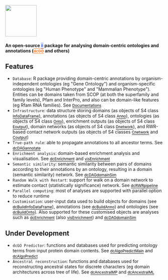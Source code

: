 <a href="index.html"><IMG src="dcGOR_logo.png" height="100px" id="logo"></a>

<B><h4>An open-source <a href="http://www.r-project.org" target="R" style="font-size: 12px; color: #4169E1; text-decoration: overline; border-bottom: 1px solid #4169E1">R</a> package for analysing domain-centric ontologies and annotations (<a href="http://supfam.org/SUPERFAMILY/dcGO" target="dcGO" style="font-size: 12px; color: #F87217; text-decoration: overline; border-bottom: 1px solid #F87217">dcGO</a> and others)</h4></B>


## Features

* `Database`: R package providing domain-centric annotations by organism-independent ontologies (eg "Gene Ontology") and organism-specific ontologies (eg "Human Phenotype" and "Mammalian Phenotype"). Entities can be domains taken from SCOP (at both the superfamily and family levels), Pfam and InterPro, and also can be domain-like features (eg Rfam RNA families). See <a href="docs.html" style="font-size: 12px; color: #000000; text-decoration: none; border-bottom: 1px solid #000000">Documentations</a>
* `Infrastructure`: data structure storing domains (as objects of S4 class <a href="InfoDataFrame-class.html" style="font-size: 12px; color: #000000; text-decoration: none; border-bottom: 1px solid #000000">InfoDataFrame</a>), annotations (as objects of S4 class <a href="Anno-class.html" style="font-size: 12px; color: #000000; text-decoration: none; border-bottom: 1px solid #000000">Anno</a>), ontologies (as objects of S4 class <a href="Onto-class.html" style="font-size: 12px; color: #000000; text-decoration: none; border-bottom: 1px solid #000000">Onto</a>), enrichment outputs (as objects of S4 class <a href="Eoutput-class.html" style="font-size: 12px; color: #000000; text-decoration: none; border-bottom: 1px solid #000000">Eoutput</a>), domain networks (as objects of S4 class <a href="Dnetwork-class.html" style="font-size: 12px; color: #000000; text-decoration: none; border-bottom: 1px solid #000000">Dnetwork</a>), and RWR-based contact network outputs (as objects of S4 classes <a href="Cnetwork-class.html" style="font-size: 12px; color: #000000; text-decoration: none; border-bottom: 1px solid #000000">Cnetwork</a> and <a href="Coutput-class.html" style="font-size: 12px; color: #000000; text-decoration: none; border-bottom: 1px solid #000000">Coutput</a>)
* `True-path rule`: able to propagate annotations to all ancestor terms. See <a href="dcDAGannotate.html" style="font-size: 12px; color: #000000; text-decoration: none; border-bottom: 1px solid #000000">dcDAGannotate</a>
* `Enrichment analysis`: domain-based enrichment analysis and visualisation. See <a href="dcEnrichment.html" style="font-size: 12px; color: #000000; text-decoration: none; border-bottom: 1px solid #000000">dcEnrichment</a> and <a href="visEnrichment.html" style="font-size: 12px; color: #000000; text-decoration: none; border-bottom: 1px solid #000000">visEnrichment</a>
* `Semantic similarity`: semantic similarity between pairs of domains according to their annotations by an ontology, resulting in a domain (semantic similarity) network. See <a href="dcDAGdomainSim.html" style="font-size: 12px; color: #000000; text-decoration: none; border-bottom: 1px solid #000000">dcDAGdomainSim</a>
* `Random Walk with Restart`: support for walk on a domain network to estimate contact (statistically significance) network.  See <a href="dcRWRpipeline.html" style="font-size: 12px; color: #000000; text-decoration: none; border-bottom: 1px solid #000000">dcRWRpipeline</a>
* `Parallel computing`: most of analyses are supported with parallel option to reduce runtime
* `Customisation`: user-input data used to build objects for domains (see <a href="dcBuildInfoDataFrame.html" style="font-size: 12px; color: #000000; text-decoration: none; border-bottom: 1px solid #000000">dcBuildInfoDataFrame</a>), annotations (see <a href="dcBuildAnno.html" style="font-size: 12px; color: #000000; text-decoration: none; border-bottom: 1px solid #000000">dcBuildAnno</a>) and ontologies (see <a href="dcBuildOnto.html" style="font-size: 12px; color: #000000; text-decoration: none; border-bottom: 1px solid #000000">dcBuildOnto</a>). Also supported for these customised objects are analyses such as <a href="dcEnrichment.html" style="font-size: 12px; color: #000000; text-decoration: none; border-bottom: 1px solid #000000">dcEnrichment</a> (also <a href="visEnrichment.html" style="font-size: 12px; color: #000000; text-decoration: none; border-bottom: 1px solid #000000">visEnrichment</a>) and <a href="dcDAGdomainSim.html" style="font-size: 12px; color: #000000; text-decoration: none; border-bottom: 1px solid #000000">dcDAGdomainSim</a>


## Under Development

* `dcGO Predictor`: functions and databases used for predicting ontology terms from input protein domain contents. See <a href="dcAlgoPredictMain.html" style="font-size: 12px; color: #000000; text-decoration: none; border-bottom: 1px solid #000000">dcAlgoPredictMain</a> and <a href="dcAlgoPredict.html" style="font-size: 12px; color: #000000; text-decoration: none; border-bottom: 1px solid #000000">dcAlgoPredict</a>
* `Ancestral reconstruction`: functions and databases used for reconstructing ancestral states for discrete characters (eg domain architectures across tree of life). See <a href="dcAncestralMP.html" style="font-size: 12px; color: #000000; text-decoration: none; border-bottom: 1px solid #000000">dcAncestralMP</a> and <a href="dcAncestralML.html" style="font-size: 12px; color: #000000; text-decoration: none; border-bottom: 1px solid #000000">dcAncestralML</a>

